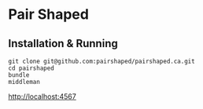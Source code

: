 # Pair Shaped

## Installation & Running

    git clone git@github.com:pairshaped/pairshaped.ca.git
    cd pairshaped
    bundle
    middleman

[http://localhost:4567](http://localhost:4567)
